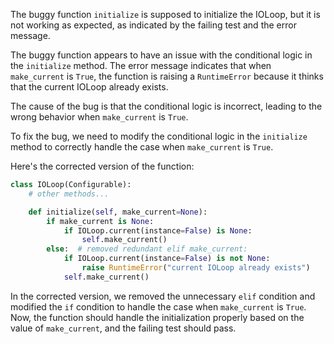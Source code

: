 The buggy function `initialize` is supposed to initialize the IOLoop, but it is not working as expected, as indicated by the failing test and the error message.

The buggy function appears to have an issue with the conditional logic in the `initialize` method. The error message indicates that when `make_current` is `True`, the function is raising a `RuntimeError` because it thinks that the current IOLoop already exists.

The cause of the bug is that the conditional logic is incorrect, leading to the wrong behavior when `make_current` is `True`.

To fix the bug, we need to modify the conditional logic in the `initialize` method to correctly handle the case when `make_current` is `True`.

Here's the corrected version of the function:

```python
class IOLoop(Configurable):
    # other methods...

    def initialize(self, make_current=None):
        if make_current is None:
            if IOLoop.current(instance=False) is None:
                self.make_current()
        else:  # removed redundant elif make_current:
            if IOLoop.current(instance=False) is not None:
                raise RuntimeError("current IOLoop already exists")
            self.make_current()
```

In the corrected version, we removed the unnecessary `elif` condition and modified the `if` condition to handle the case when `make_current` is `True`. Now, the function should handle the initialization properly based on the value of `make_current`, and the failing test should pass.